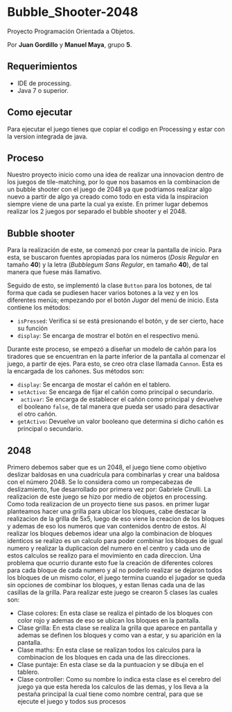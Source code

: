 # Bubble_Shooter-2048
Proyecto Programación Orientada a Objetos.

Por **Juan Gordillo** y **Manuel Maya**, grupo **5**.

## Requerimientos

- IDE de processing.
- Java 7 o superior.

## Como ejecutar

Para ejecutar el juego tienes que copiar el codigo en Processing y estar con la version integrada de java.

## Proceso
Nuestro proyecto inicio como una idea de realizar una innovacion dentro de los juegos de tile-matching, por lo que nos basamos en la combinacion de un bubble shooter con el juego de 2048 ya que podriamos realizar algo nuevo a partir de algo ya creado como todo en esta vida la inspiracion siempre viene de una parte la cual ya existe.
En primer lugar debemos realizar los 2 juegos por separado el bubble shooter y el 2048.
## Bubble shooter
Para la realización de este, se comenzó por crear la pantalla de inicio. Para esta, se buscaron fuentes apropiadas para los números (*Dosis Regular* en tamaño **40**) y la letra (*Bubblegum Sans Regular*, en tamaño **40**), de tal manera que fuese más llamativo.

Seguido de esto, se implementó la clase ```Button``` para los botones, de tal forma que cada se pudiesen hacer varios botones a la vez y en los diferentes menús; empezando por el botón *Jugar* del menú de inicio. Esta contiene los métodos:

+ ```isPressed```: Verifica si se está presionando el botón, y de ser cierto, hace su función
+ ```display```: Se encarga de mostrar el botón en el respectivo menú.

Durante este proceso, se empezó a diseñar un modelo de cañón para los tiradores que se encuentran en la parte inferior de la pantalla al comenzar el juego, a partir de ejes. Para esto, se creo otra clase llamada ```Cannon```. Esta es la encargada de los cañones. Sus métodos son:

+ ```display```: Se encarga de mostar el cañón en el tablero.
+ ```setActivo```: Se encarga de fijar el cañón como principal o secundario.
+ ``` activar```: Se encarga de establecer el cañón como principal y devuelve el booleano ```false```, de tal manera que pueda ser usado para desactivar el otro cañón.
+ ```getActivo```: Devuelve un valor booleano que determina si dicho cañón es principal o secundario.

## 2048
Primero debemos saber que es un 2048, el juego tiene como objetivo deslizar baldosas en una cuadrícula para combinarlas y crear una baldosa con el número 2048. Se lo considera como un rompecabezas de deslizamiento, fue desarrollado por primera vez por: Gabriele Cirulli.
La realizacion de este juego se hizo por medio de objetos en processing. Como toda realizacion de un proyecto tiene sus pasos. en primer lugar planteamos hacer una grilla para ubicar los bloques, cabe destacar la realizacion de la grilla de 5x5, luego de eso viene la creacion de los bloques y ademas de eso los numeros que van contenidos dentro de estos. Al realizar los bloques debemos idear una algo la combinacion de bloques identicos se realizo es un calculo para poder combinar los bloques de igual numero y realizar la duplicacion del numero en el centro y cada uno de estos calculos se realizo para el movimiento en cada direccion. Una problema que ocurrio durante esto fue la creación de diferentes colores para cada bloque de cada numero y al no poderlo realizar se dejaron todos los bloques de un mismo color, el juego termina cuando el jugador se queda sin opciones de combinar los bloques, y estan llenas cada una de las casillas de la grilla. Para realizar este juego se crearon 5 clases las cuales son:
- Clase colores: En esta clase se realiza el pintado de los bloques con color rojo y ademas de eso se ubican los bloques en la pantalla.
- Clase grilla: En esta clase se realiza la grilla que aparece en pantalla y ademas se definen los bloques y como van a estar, y su aparición en la pantalla.
- Clase maths: En esta clase se realizan todos los calculos para la combinacion de los bloques en cada una de las direcciones.
- Clase puntaje: En esta clase se da la puntuacion y se dibuja en el tablero.
- Clase controller: Como su nombre lo indica esta clase es el cerebro del juego ya que esta hereda los calculos de las demas, y los lleva a la pestaña principal la cual tiene como nombre central, para que se ejecute el juego y todos sus procesos

